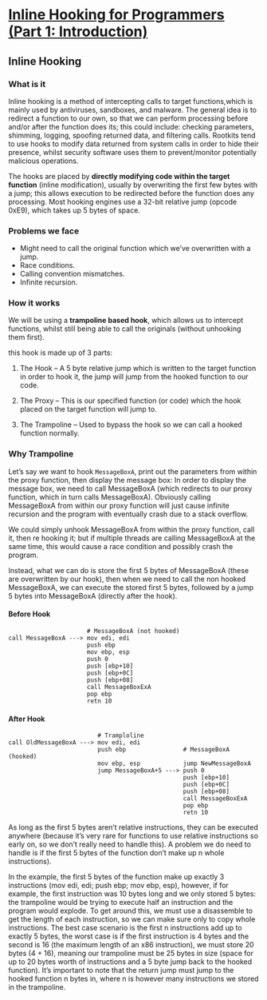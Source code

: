 # [Inline Hooking for Programmers (Part 1: Introduction)](https://www.malwaretech.com/2015/01/inline-hooking-for-programmers-part-1.html)

## Inline Hooking

### What is it

Inline hooking is a method of intercepting calls to target functions,which is mainly used by antiviruses, sandboxes, and malware. The general idea is to redirect a function to our own, so that we can perform processing before and/or after the function does its; this could include: checking parameters, shimming, logging, spoofing returned data, and filtering calls. Rootkits tend to use hooks to modify data returned from system calls in order to hide their presence, whilst security software uses them to prevent/monitor potentially malicious operations.

The hooks are placed by **directly modifying code within the target function** (inline modification), usually by overwriting the first few bytes with a jump; this allows execution to be redirected before the function does any processing. Most hooking engines use a 32-bit relative jump (opcode 0xE9), which takes up 5 bytes of space.

### Problems we face

- Might need to call the original function which we’ve overwritten with a jump.
- Race conditions.
- Calling convention mismatches.
- Infinite recursion.

### How it works

We will be using a **trampoline based hook**, which allows us to intercept functions, whilst still being able to call  the originals (without unhooking them first).

this hook is made up of 3 parts:

1. The Hook – A 5 byte relative jump which is written to the target function in order to hook it, the jump will jump from the hooked function to our code.

2. The Proxy – This is our specified function (or code) which the hook placed on the target function will jump to.

3. The Trampoline – Used to bypass the hook so we can call a hooked function normally.

### Why Trampoline

Let’s say we want to hook `MessageBoxA`, print out the parameters from within the proxy function, then display the message box: In order to display the message box, we need to call MessageBoxA (which redirects to our proxy function, which in turn calls MessageBoxA). Obviously calling MessageBoxA from within our proxy function will just cause infinite recursion and the program with eventually crash due to a stack overflow.

We could simply unhook MessageBoxA from within the proxy function, call it, then re hooking it; but if multiple threads are calling MessageBoxA at the same time, this would cause a race condition and possibly crash the program.

Instead, what we can do is store the first 5 bytes of MessageBoxA (these are overwritten by our hook), then when we need to call the non hooked MessageBoxA, we can execute the stored first 5 bytes, followed by a jump 5 bytes into MessageBoxA (directly after the hook).

#### Before Hook

                          # MessageBoxA (not hooked)
    call MessageBoxA ---> mov edi, edi
                          push ebp
                          mov ebp, esp
                          push 0
                          push [ebp+10]
                          push [ebp+0C]
                          push [ebp+08]
                          call MessageBoxExA
                          pop ebp
                          retn 10

#### After Hook

                             # Tramploline
    call OldMessageBoxA ---> mov edi, edi
                             push ebp                # MessageBoxA (hooked)
                             mov ebp, esp            jump NewMessageBoxA
                             jump MessageBoxA+5 ---> push 0
                                                     push [ebp+10]
                                                     push [ebp+0C]
                                                     push [ebp+08]
                                                     call MessageBoxExA
                                                     pop ebp
                                                     retn 10

As long as the first 5 bytes aren’t relative instructions, they can be executed anywhere (because it’s very rare for functions to use relative instructions so early on, so we don’t really need to handle this). A problem we do need to handle is if the first 5 bytes of the function don’t make up n whole instructions).

In the example, the first 5 bytes of the function make up exactly 3 instructions (mov edi, edi; push ebp; mov ebp, esp), however, if for example, the first instruction was 10 bytes long and we only stored 5 bytes: the trampoline would be trying to execute half an instruction and the program would explode. To get around this, we must use a disassemble to get the length of each instruction, so we can make sure only to copy whole instructions. The best case scenario is the first n instructions add up to exactly 5 bytes, the worst case is if the first instruction is 4 bytes and the second is 16 (the maximum length of an x86 instruction), we must store 20 bytes (4 + 16), meaning our trampoline must be 25 bytes in size (space for up to 20 bytes worth of instructions and a 5 byte jump back to the hooked function). It’s important to note that the return jump must jump to the hooked function n bytes in, where n is however many instructions we stored in the trampoline.
